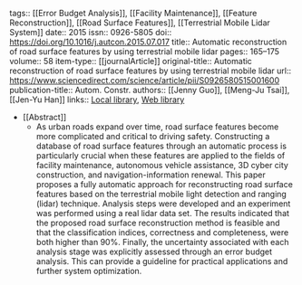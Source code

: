 tags:: [[Error Budget Analysis]], [[Facility Maintenance]], [[Feature Reconstruction]], [[Road Surface Features]], [[Terrestrial Mobile Lidar System]]
date:: 2015
issn:: 0926-5805
doi:: https://doi.org/10.1016/j.autcon.2015.07.017
title:: Automatic reconstruction of road surface features by using terrestrial mobile lidar
pages:: 165–175
volume:: 58
item-type:: [[journalArticle]]
original-title:: Automatic reconstruction of road surface features by using terrestrial mobile lidar
url:: https://www.sciencedirect.com/science/article/pii/S0926580515001600
publication-title:: Autom. Constr.
authors:: [[Jenny Guo]], [[Meng-Ju Tsai]], [[Jen-Yu Han]]
links:: [Local library](zotero://select/library/items/U4L5JJEU), [Web library](https://www.zotero.org/users/9756735/items/U4L5JJEU)

- [[Abstract]]
	- As urban roads expand over time, road surface features become more complicated and critical to driving safety. Constructing a database of road surface features through an automatic process is particularly crucial when these features are applied to the fields of facility maintenance, autonomous vehicle assistance, 3D cyber city construction, and navigation-information renewal. This paper proposes a fully automatic approach for reconstructing road surface features based on the terrestrial mobile light detection and ranging (lidar) technique. Analysis steps were developed and an experiment was performed using a real lidar data set. The results indicated that the proposed road surface reconstruction method is feasible and that the classification indices, correctness and completeness, were both higher than 90%. Finally, the uncertainty associated with each analysis stage was explicitly assessed through an error budget analysis. This can provide a guideline for practical applications and further system optimization.